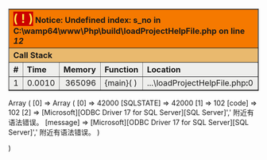 ﻿<br />
<font size='1'><table class='xdebug-error xe-notice' dir='ltr' border='1' cellspacing='0' cellpadding='1'>
<tr><th align='left' bgcolor='#f57900' colspan="5"><span style='background-color: #cc0000; color: #fce94f; font-size: x-large;'>( ! )</span> Notice: Undefined index: s_no in C:\wamp64\www\Php\build\loadProjectHelpFile.php on line <i>12</i></th></tr>
<tr><th align='left' bgcolor='#e9b96e' colspan='5'>Call Stack</th></tr>
<tr><th align='center' bgcolor='#eeeeec'>#</th><th align='left' bgcolor='#eeeeec'>Time</th><th align='left' bgcolor='#eeeeec'>Memory</th><th align='left' bgcolor='#eeeeec'>Function</th><th align='left' bgcolor='#eeeeec'>Location</th></tr>
<tr><td bgcolor='#eeeeec' align='center'>1</td><td bgcolor='#eeeeec' align='center'>0.0010</td><td bgcolor='#eeeeec' align='right'>365096</td><td bgcolor='#eeeeec'>{main}(  )</td><td title='C:\wamp64\www\Php\build\loadProjectHelpFile.php' bgcolor='#eeeeec'>...\loadProjectHelpFile.php<b>:</b>0</td></tr>
</table></font>
Array
(
    [0] => Array
        (
            [0] => 42000
            [SQLSTATE] => 42000
            [1] => 102
            [code] => 102
            [2] => [Microsoft][ODBC Driver 17 for SQL Server][SQL Server]',' 附近有语法错误。
            [message] => [Microsoft][ODBC Driver 17 for SQL Server][SQL Server]',' 附近有语法错误。
        )

)
